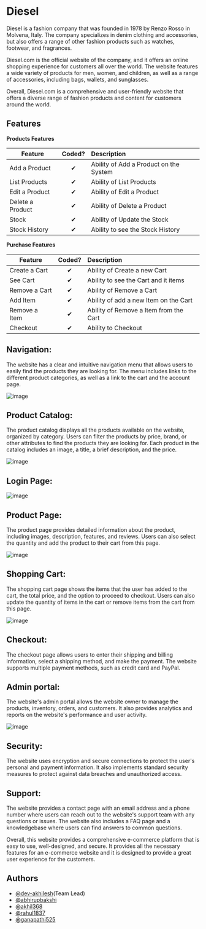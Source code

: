 # Diesel

Diesel is a fashion company that was founded in 1978 by Renzo Rosso in Molvena, Italy. The company specializes in denim clothing and accessories, but also offers a range of other fashion products such as watches, footwear, and fragrances.

Diesel.com is the official website of the company, and it offers an online shopping experience for customers all over the world. The website features a wide variety of products for men, women, and children, as well as a range of accessories, including bags, wallets, and sunglasses.

Overall, Diesel.com is a comprehensive and user-friendly website that offers a diverse range of fashion products and content for customers around the world.


## Features

<b>Products Features</b>

| Feature  |  Coded?       | Description  |
|----------|:-------------:|:-------------|
| Add a Product | &#10004; | Ability of Add a Product on the System |
| List Products | &#10004; | Ability of List Products |
| Edit a Product | &#10004; | Ability of Edit a Product |
| Delete a Product | &#10004; | Ability of Delete a Product |
| Stock | &#10004; | Ability of Update the Stock |
| Stock History | &#10004; | Ability to see the Stock History |

<b>Purchase Features</b>

| Feature  |  Coded?       | Description  |
|----------|:-------------:|:-------------|
| Create a Cart | &#10004; | Ability of Create a new Cart |
| See Cart | &#10004; | Ability to see the Cart and it items |
| Remove a Cart | &#10004; | Ability of Remove a Cart |
| Add Item | &#10004; | Ability of add a new Item on the Cart |
| Remove a Item | &#10004; | Ability of Remove a Item from the Cart |
| Checkout | &#10004; | Ability to Checkout |


## Navigation: 
The website has a clear and intuitive navigation menu that allows users to easily find the products they are looking for. The menu includes links to the different product categories, as well as a link to the cart and the account page.

![image](images/nav.png)

## Product Catalog: 
The product catalog displays all the products available on the website, organized by category. Users can filter the products by price, brand, or other attributes to find the products they are looking for. Each product in the catalog includes an image, a title, a brief description, and the price.

![image](images/catalog.png)

## Login Page:

![image](images/login.png)

## Product Page: 
The product page provides detailed information about the product, including images, description, features, and reviews. Users can also select the quantity and add the product to their cart from this page.

![image](images/single_product.png)

## Shopping Cart: 
The shopping cart page shows the items that the user has added to the cart, the total price, and the option to proceed to checkout. Users can also update the quantity of items in the cart or remove items from the cart from this page.

![image](images/cart.png)

## Checkout: 
The checkout page allows users to enter their shipping and billing information, select a shipping method, and make the payment. The website supports multiple payment methods, such as credit card and PayPal.


## Admin portal: 
The website's admin portal allows the website owner to manage the products, inventory, orders, and customers. It also provides analytics and reports on the website's performance and user activity.

![image](images/admin.png)

## Security: 
The website uses encryption and secure connections to protect the user's personal and payment information. It also implements standard security measures to protect against data breaches and unauthorized access.

## Support: 
The website provides a contact page with an email address and a phone number where users can reach out to the website's support team with any questions or issues. The website also includes a FAQ page and a knowledgebase where users can find answers to common questions.

Overall, this website provides a comprehensive e-commerce platform that is easy to use, well-designed, and secure. It provides all the necessary features for an e-commerce website and it is designed to provide a great user experience for the customers.








## Authors

- [@dev-akhilesh](https://github.com/dev-akhilesh)(Team Lead)
- [@abhirupbakshi](https://github.com/abhirupbakshi)
- [@akhil368](https://github.com/akhil368)
- [@rahul1837](https://github.com/rahul1837)
- [@ganapathi525](https://github.com/Ganapathi525)

